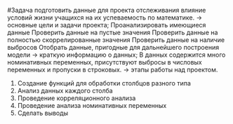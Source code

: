#Задача подготовить данные для проекта отслеживания влияние условий жизни учащихся на их успеваемость по математике.
→ основные цели и задачи проекта;
Проанализировать имеющиеся данные
Проверить данные на пустые значения
Проверить данные на полностью скоррелированные значения
Проверить данные на наличие выбросов
Отобрать данные, пригодные для дальнейшего построения модели
→ краткую информацию о данных;
В данных содержится много номинативных переменных, присутствуют выбросы в числовых переменных и пропуски в строковых.
→ этапы работы над проектом.
1. Создание функций для обработки столбцов разного типа
2. Анализ данных каждого столба
3. Проведение корреляционного анализа
4. Проведение анализа номинативных переменных
5. Сделать выводы

